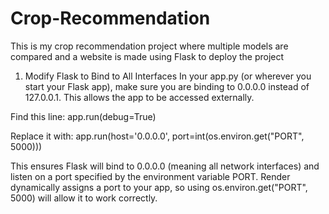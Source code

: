 # Crop-Recommendation

This is my crop recommendation project where multiple models are compared and a website is made using Flask to deploy the project


1. Modify Flask to Bind to All Interfaces
In your app.py (or wherever you start your Flask app), make sure you are binding to 0.0.0.0 instead of 127.0.0.1. This allows the app to be accessed externally.

Find this line:
app.run(debug=True)

Replace it with:
app.run(host='0.0.0.0', port=int(os.environ.get("PORT", 5000)))

This ensures Flask will bind to 0.0.0.0 (meaning all network interfaces) and listen on a port specified by the environment variable PORT. Render dynamically assigns a port to your app, so using os.environ.get("PORT", 5000) will allow it to work correctly.
